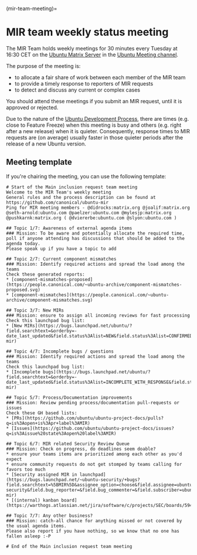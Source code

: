 (mir-team-meeting)=
# MIR team weekly status meeting

The MIR Team holds weekly meetings for 30 minutes every Tuesday at
<time datetime="T16:30+01:00">16:30 CET</time> on the
[Ubuntu Matrix Server](https://ubuntu.com/community/communications/matrix)
in the [Ubuntu Meeting channel](https://matrix.to/#/#meeting:ubuntu.com).

The purpose of the meeting is:

* to allocate a fair share of work between each member of the MIR team
* to provide a timely response to reporters of MIR requests
* to detect and discuss any current or complex cases

You should attend these meetings if you submit an MIR request, until it is
approved or rejected.

Due to the nature of the
[Ubuntu Development Process](https://canonical-ubuntu-packaging-guide.readthedocs-hosted.com/en/2.0-preview/explanation/development-process/),
there are times (e.g. close to Feature Freeze) when this meeting is busy and
others (e.g. right after a new release) when it is quieter. Consequently,
response times to MIR requests are (on average) usually faster in those quieter
periods after the release of a new Ubuntu version.


## Meeting template

If you're chairing the meeting, you can use the following template:

```
# Start of the Main inclusion request team meeting
Welcome to the MIR Team's weekly meeting
General rules and the process description can be found at https://github.com/canonical/ubuntu-mir
Ping for MIR meeting members - @didrocks:matrix.org @joalif:matrix.org @seth-arnold:ubuntu.com @paelzer:ubuntu.com @mylesjp:matrix.org @pushkarnk:matrix.org ( @dviererbe:ubuntu.com @slyon:ubuntu.com )

## Topic 1/7: Awareness of external agenda items
### Mission: To be aware and potentially allocate the required time, poll if anyone attending has discussions that should be added to the agenda today.
Please speak up if you have a topic to add

## Topic 2/7: Current component mismatches
### Mission: Identify required actions and spread the load among the teams
Check these generated reports:
* [component-mismatches-proposed](https://people.canonical.com/~ubuntu-archive/component-mismatches-proposed.svg)
* [component-mismatches](https://people.canonical.com/~ubuntu-archive/component-mismatches.svg)

## Topic 3/7: New MIRs
### Mission: ensure to assign all incoming reviews for fast processing
Check this launchpad bug list:
* [New MIRs](https://bugs.launchpad.net/ubuntu/?field.searchtext=&orderby=-date_last_updated&field.status%3Alist=NEW&field.status%3Alist=CONFIRMED&assignee_option=none&field.assignee=&field.subscriber=ubuntu-mir)

## Topic 4/7: Incomplete bugs / questions
### Mission: Identify required actions and spread the load among the teams
Check this launchpad bug list:
* [Incomplete bugs](https://bugs.launchpad.net/ubuntu/?field.searchtext=&orderby=-date_last_updated&field.status%3Alist=INCOMPLETE_WITH_RESPONSE&field.status%3Alist=INCOMPLETE_WITHOUT_RESPONSE&field.subscriber=ubuntu-mir)

## Topic 5/7: Process/Documentation improvements
### Mission: Review pending process/documentation pull-requests or issues
Check these GH based lists:
* [PRs](https://github.com/ubuntu/ubuntu-project-docs/pulls?q=is%3Aopen+is%3Apr+label%3AMIR)
* [Issues](https://github.com/ubuntu/ubuntu-project-docs/issues?q=is%3Aissue%20state%3Aopen%20label%3AMIR)

## Topic 6/7: MIR related Security Review Queue
### Mission: Check on progress, do deadlines seem doable?
* ensure your teams items are prioritized among each other as you'd expect
* ensure community requests do not get stomped by teams calling for favors too much
* [Security assigned MIR in launchpad](https://bugs.launchpad.net/~ubuntu-security/+bugs?field.searchtext=%5BMIR%5D&assignee_option=choose&field.assignee=ubuntu-security&field.bug_reporter=&field.bug_commenter=&field.subscriber=ubuntu-mir)
* [(internal) kanban board](https://warthogs.atlassian.net/jira/software/c/projects/SEC/boards/594)

## Topic 7/7: Any other business?
### Mission: catch-all chance for anything missed or not covered by the usual agenda items.
Please also report if you have nothing, so we know that no one has fallen asleep :-P

# End of the Main inclusion request team meeting
```

